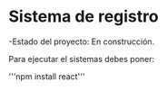 <h1>Sistema de registro</h1>

-Estado del proyecto: En construcción.

Para ejecutar el sistemas debes poner:

'''npm install react'''

